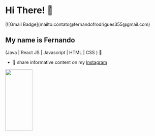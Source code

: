 
<h1>Hi There! 👋</h1>
[![Gmail Badge](mailto:contato@fernandofrodrigues355@gmail.com)



## My name is Fernando

(Java | React JS | Javascript | HTML | CSS ) 🚀
- 🎥 share informative content on my [Instagram](https://www.instagram.com/fernando.xzzz/)

<div align="left">
  
  <img width="41%" height="195px" src="https://github-readme-stats.vercel.app/api/top-langs/?username=Fernanda-Kipper&layout=compact&hide_border=true&title_color=8f00ff&text_color=ffffff&bg_color=0d1117" />
  
 </div>


